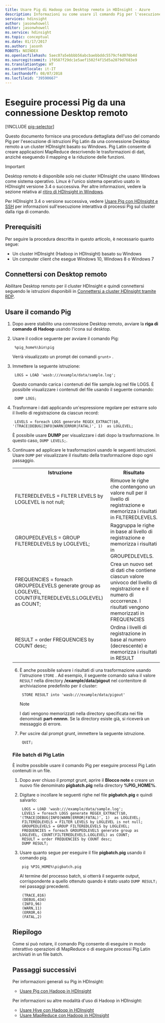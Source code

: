 ```yaml
---
title: Usare Pig di Hadoop con Desktop remoto in HDInsight - Azure
description: Informazioni su come usare il comando Pig per l'esecuzione di istruzioni Pig Latin da una connessione Desktop remoto a un cluster Hadoop basato su Windows in HDInsight.
services: hdinsight
author: jasonwhowell
editor: jasonwhowell
ms.service: hdinsight
ms.topic: conceptual
ms.date: 01/17/2017
ms.author: jasonh
ROBOTS: NOINDEX
ms.openlocfilehash: 5aec07a5ebbbb56abcbaebbddc5579cf4d076b4d
ms.sourcegitcommit: 1f0587f29dc1e5aef1502f4f15d5a2079d7683e9
ms.translationtype: HT
ms.contentlocale: it-IT
ms.lasthandoff: 08/07/2018
ms.locfileid: "39590667"
---
```

# <a name="run-pig-jobs-from-a-remote-desktop-connection"></a>Eseguire processi Pig da una connessione Desktop remoto
[!INCLUDE [pig-selector](../../../includes/hdinsight-selector-use-pig.md)]

Questo documento fornisce una procedura dettagliata dell'uso del comando Pig per l'esecuzione di istruzioni Pig Latin da una connessione Desktop remoto a un cluster HDInsight basato su Windows. Pig Latin consente di creare applicazioni MapReduce descrivendo le trasformazioni di dati, anziché eseguendo il mapping e la riduzione delle funzioni.

> [!IMPORTANT]
> Desktop remoto è disponibile solo nei cluster HDInsight che usano Windows come sistema operativo. Linux è l'unico sistema operativo usato in HDInsight versione 3.4 o successiva. Per altre informazioni, vedere la sezione relativa al [ritiro di HDInsight in Windows](../hdinsight-component-versioning.md#hdinsight-windows-retirement).
>
> Per HDInsight 3.4 o versione successiva, vedere [Usare Pig con HDInsight e SSH](apache-hadoop-use-pig-ssh.md) per informazioni sull'esecuzione interattiva di processi Pig sul cluster dalla riga di comando.

## <a id="prereq"></a>Prerequisiti
Per seguire la procedura descritta in questo articolo, è necessario quanto segue:

* Un cluster HDInsight (Hadoop in HDInsight) basato su Windows
* Un computer client che esegue Windows 10, Windows 8 o Windows 7

## <a id="connect"></a>Connettersi con Desktop remoto
Abilitare Desktop remoto per il cluster HDInsight e quindi connettersi seguendo le istruzioni disponibili in [Connettersi a cluster HDInsight tramite RDP](../hdinsight-administer-use-management-portal.md#connect-to-clusters-using-rdp).

## <a id="pig"></a>Usare il comando Pig
1. Dopo avere stabilito una connessione Desktop remoto, avviare la **riga di comando di Hadoop** usando l'icona sul desktop.
2. Usare il codice seguente per avviare il comando Pig:

        %pig_home%\bin\pig

    Verrà visualizzato un prompt dei comandi `grunt>` .
3. Immettere la seguente istruzione:

        LOGS = LOAD 'wasb:///example/data/sample.log';

    Questo comando carica i contenuti del file sample.log nel file LOGS. È possibile visualizzare i contenuti del file usando il seguente comando:

        DUMP LOGS;
4. Trasformare i dati applicando un'espressione regolare per estrarre solo il livello di registrazione da ciascun record:

        LEVELS = foreach LOGS generate REGEX_EXTRACT($0, '(TRACE|DEBUG|INFO|WARN|ERROR|FATAL)', 1)  as LOGLEVEL;

    È possibile usare **DUMP** per visualizzare i dati dopo la trasformazione. In questo caso, `DUMP LEVELS;`.
5. Continuare ad applicare le trasformazioni usando le seguenti istruzioni. Usare `DUMP` per visualizzare il risultato della trasformazione dopo ogni passaggio.

    <table>
    <tr>
    <th>Istruzione</th><th>Risultato</th>
    </tr>
    <tr>
    <td>FILTEREDLEVELS = FILTER LEVELS by LOGLEVEL is not null;</td><td>Rimuove le righe che contengono un valore null per il livello di registrazione e memorizza i risultati in FILTEREDLEVELS.</td>
    </tr>
    <tr>
    <td>GROUPEDLEVELS = GROUP FILTEREDLEVELS by LOGLEVEL;</td><td>Raggruppa le righe in base al livello di registrazione e memorizza i risultati in GROUPEDLEVELS.</td>
    </tr>
    <tr>
    <td>FREQUENCIES = foreach GROUPEDLEVELS generate group as LOGLEVEL, COUNT(FILTEREDLEVELS.LOGLEVEL) as COUNT;</td><td>Crea un nuovo set di dati che contiene ciascun valore univoco del livello di registrazione e il numero di occorrenze. I risultati vengono memorizzati in FREQUENCIES</td>
    </tr>
    <tr>
    <td>RESULT = order FREQUENCIES by COUNT desc;</td><td>Ordina i livelli di registrazione in base al numero (decrescente) e memorizza i risultati in RESULT</td>
    </tr>
</table>

6. È anche possibile salvare i risultati di una trasformazione usando l'istruzione `STORE` . Ad esempio, il seguente comando salva il valore `RESULT` nella directory **/example/data/pigout** nel contenitore di archiviazione predefinito per il cluster:

        STORE RESULT into 'wasb:///example/data/pigout'

   > [!NOTE]
   > I dati vengono memorizzati nella directory specificata nei file denominati **part-nnnnn**. Se la directory esiste già, si riceverà un messaggio di errore.
   >
   >
   
7. Per uscire dal prompt grunt, immettere la seguente istruzione.

        QUIT;

### <a name="pig-latin-batch-files"></a>File batch di Pig Latin
È inoltre possibile usare il comando Pig per eseguire processi Pig Latin contenuti in un file.

1. Dopo aver chiuso il prompt grunt, aprire il **Blocco note** e creare un nuovo file denominato **pigbatch.pig** nella directory **%PIG_HOME%**.
2. Digitare o incollare le seguenti righe nel file **pigbatch.pig** e quindi salvarlo:

        LOGS = LOAD 'wasb:///example/data/sample.log';
        LEVELS = foreach LOGS generate REGEX_EXTRACT($0, '(TRACE|DEBUG|INFO|WARN|ERROR|FATAL)', 1)  as LOGLEVEL;
        FILTEREDLEVELS = FILTER LEVELS by LOGLEVEL is not null;
        GROUPEDLEVELS = GROUP FILTEREDLEVELS by LOGLEVEL;
        FREQUENCIES = foreach GROUPEDLEVELS generate group as LOGLEVEL, COUNT(FILTEREDLEVELS.LOGLEVEL) as COUNT;
        RESULT = order FREQUENCIES by COUNT desc;
        DUMP RESULT;
3. Usare quanto segue per eseguire il file **pigbatch.pig** usando il comando pig.

        pig %PIG_HOME%\pigbatch.pig

    Al termine del processo batch, si otterrà il seguente output, corrispondente a quello ottenuto quando è stato usato `DUMP RESULT;` nei passaggi precedenti.

        (TRACE,816)
        (DEBUG,434)
        (INFO,96)
        (WARN,11)
        (ERROR,6)
        (FATAL,2)

## <a id="summary"></a>Riepilogo
Come si può notare, il comando Pig consente di eseguire in modo interattivo operazioni di MapReduce o di eseguire processi Pig Latin archiviati in un file batch.

## <a id="nextsteps"></a>Passaggi successivi
Per informazioni generali su Pig in HDInsight:

* [Usare Pig con Hadoop in HDInsight](hdinsight-use-pig.md)

Per informazioni su altre modalità d'uso di Hadoop in HDInsight:

* [Usare Hive con Hadoop in HDInsight](hdinsight-use-hive.md)
* [Usare MapReduce con Hadoop in HDInsight](hdinsight-use-mapreduce.md)
